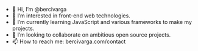 - 👋 Hi, I’m @bercivarga
- 👀 I’m interested in front-end web technologies.
- 🌱 I’m currently learning JavaScript and various frameworks to make my projects.
- 💞️ I’m looking to collaborate on ambitious open source projects.
- 📫 How to reach me: bercivarga.com/contact

<!---
bercivarga/bercivarga is a ✨ special ✨ repository because its `README.md` (this file) appears on your GitHub profile.
You can click the Preview link to take a look at your changes.
--->
